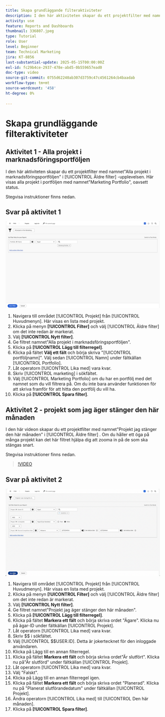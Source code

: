```yaml
---
title: Skapa grundläggande filteraktiviteter
description: I den här aktiviteten skapar du ett projektfilter med namnet"Alla projekt i marknadsföringsportföljen" och ett annat projektfilter med namnet"Projekt jag äger som stänger den här månaden".
activity: use
feature: Reports and Dashboards
thumbnail: 336807.jpeg
type: Tutorial
role: User
level: Beginner
team: Technical Marketing
jira: KT-8856
last-substantial-update: 2025-05-15T00:00:00Z
exl-id: fc29b4ce-2937-478e-abd5-0b559657ead0
doc-type: video
source-git-commit: 0755d62240ab307d3759c47c4561264cb4baadab
workflow-type: tm+mt
source-wordcount: '458'
ht-degree: 0%

---
```


# Skapa grundläggande filteraktiviteter


## Aktivitet 1 - Alla projekt i marknadsföringsportföljen

I den här aktiviteten skapar du ett projektfilter med namnet&quot;Alla projekt i marknadsföringsportföljen&quot; i [!UICONTROL Äldre filter] -upplevelsen. Här visas alla projekt i portföljen med namnet&quot;Marketing Portfolio&quot;, oavsett status.

Stegvisa instruktioner finns nedan.

## Svar på aktivitet 1

![En bild av skärmen för att skapa ett nytt filter](assets/basic-filter-activity-1.png)

1. Navigera till området [!UICONTROL Projekt] från [!UICONTROL Huvudmenyn]. Här visas en lista med projekt.
1. Klicka på menyn **[!UICONTROL Filter]** och välj [!UICONTROL Äldre filter] om det inte redan är markerat.
1. Välj **[!UICONTROL Nytt filter]**.
1. Ge filtret namnet&quot;Alla projekt i marknadsföringsportföljen&quot;.
1. Klicka på **[!UICONTROL Lägg till filterregel]**.
1. Klicka på fältet **Välj ett fält** och börja skriva &quot;[!UICONTROL portföljnamn]&quot;. Välj sedan [!UICONTROL Namn] under fältkällan [!UICONTROL Portfolio].
1. Låt operatorn [!UICONTROL Lika med] vara kvar.
1. Skriv [!UICONTROL marketing] i sökfältet.
1. Välj [!UICONTROL Marketing Portfolio] om du har en portfölj med det namnet som du vill filtrera på. Om du inte bara använder funktionen för att skriva framför för att hitta den portfölj du vill ha.
1. Klicka på **[!UICONTROL Spara filter]**.

## Aktivitet 2 - projekt som jag äger stänger den här månaden

I den här videon skapar du ett projektfilter med namnet&quot;Projekt jag stänger den här månaden&quot; i [!UICONTROL Äldre filter] . Om du håller ett öga på många projekt kan det här filtret hjälpa dig att zooma in på de som ska stängas snart.

Stegvisa instruktioner finns nedan.

>[!VIDEO](https://video.tv.adobe.com/v/336807/?quality=12&learn=on&enablevpops)

## Svar på aktivitet 2

![En bild av skärmen för att skapa ett nytt filter](assets/basic-filter-activity-2.png)

1. Navigera till området [!UICONTROL Projekt] från [!UICONTROL Huvudmenyn]. Här visas en lista med projekt.
1. Klicka på menyn **[!UICONTROL Filter]** och välj [!UICONTROL Äldre filter] om det inte redan är markerat.
1. Välj **[!UICONTROL Nytt filter]**.
1. Ge filtret namnet&quot;Projekt jag äger stänger den här månaden&quot;.
1. Klicka på **[!UICONTROL Lägg till filterregel]**.
1. Klicka på fältet **Markera ett fält** och börja skriva ordet &quot;Ägare&quot;. Klicka nu på ägar-ID under fältkällan [!UICONTROL Projekt].
1. Låt operatorn [!UICONTROL Lika med] vara kvar.
1. Skriv $$ i sökfältet.
1. Välj [!UICONTROL $$USER.ID]. Detta är jokertecknet för den inloggade användaren.
1. Klicka på Lägg till en annan filterregel.
1. Klicka på fältet **Markera ett fält** och börja skriva ordet&quot;Är slutfört&quot;. Klicka nu på&quot;Är slutförd&quot; under fältkällan [!UICONTROL Projekt].
1. Låt operatorn [!UICONTROL Lika med] vara kvar.
1. Välj &quot;Falskt&quot;.
1. Klicka på Lägg till en annan filterregel igen.
1. Klicka på fältet **Markera ett fält** och börja skriva ordet &quot;Planerad&quot;. Klicka nu på &quot;Planerat slutförandedatum&quot; under fältkällan [!UICONTROL Projekt].
1. Ändra operatorn [!UICONTROL Lika med] till [!UICONTROL Den här månaden].
1. Klicka på **[!UICONTROL Spara filter]**.
